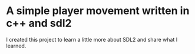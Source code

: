 # A simple player movement written in c++ and sdl2
I created this project to learn a little more about SDL2 and share what I learned.
